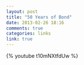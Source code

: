 ```yaml
---
layout: post
title: "50 Years of Bond"
date: 2013-02-26 18:16
comments: true
categories: links
link: true
---
```

{% youtube t10mNXtfdUw %}
